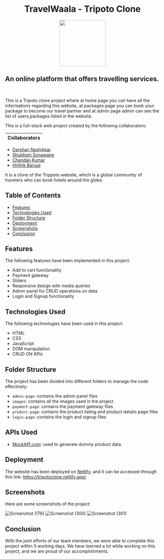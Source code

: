 <h1 align="center">TravelWaala - Tripoto Clone</h1>
<p align="center"><img width="150px" src="https://www.linkpicture.com/q/travelwaala.jpg"></p>
 <h2 > An online platform that offers travelling services.</h2>
<br>

This is a Tripoto clone project where at home page you can have all the informations regarding this website, at packages page you can book your package to become our travel partner and at admin page admin can see the list of users,packages listed in the website.



This is a full-stack web project created by the following collaborators:

| Collaborators    |
|------------------|
- [Darshan Nashikkar](https://github.com/Darshan0261)
- [Shubham Sonawane](https://linkfree.eddiehub.io/ShuShu-8788)
- [Chandan Kumar](https://github.com/chandan1506)
- [Hrithik Bansal](https://github.com/hrithik2712k)

It is a clone of the Trippoto website, which is a global community of travelers who can book hotels around the globe.

## Table of Contents

- [Features](#features)
- [Technologies Used](#technologies-used)
- [Folder Structure](#folder-structure)
- [Deployment](#deployment)
- [Screenshots](#screenshots)
- [Conclusion](#conclusion)

## Features

The following features have been implemented in this project:

- Add to cart functionality
- Payment gateway
- Sliders
- Responsive design with media queries
- Admin panel for CRUD operations on data
- Login and Signup functionality

## Technologies Used

The following technologies have been used in this project:

- HTML
- CSS
- JavaScript
- DOM manipulation
- CRUD ON APIs

## Folder Structure

The project has been divided into different folders to manage the code effectively:

- `admin-page`: contains the admin panel files
- `images`: contains all the images used in the project
- `payment-page`: contains the payment gateway files
- `product-page`: contains the product listing and product details page files
- `login-page`: contains the login and signup files

## APIs Used

- [MockAPI.com](https://mockapi.io/): used to generate dummy product data.

## Deployment

The website has been deployed on [Netlify](https://www.netlify.com/), and it can be accessed through this link: https://tripotoclone.netlify.app/

## Screenshots

Here are some screenshots of the project:

![Screenshot (176)](https://user-images.githubusercontent.com/111420558/213666337-39d311f8-4d79-42ed-b495-b17e2a852323.png)
![Screenshot (300)](https://user-images.githubusercontent.com/111420558/229374689-d50bd3d1-1022-4117-aae7-f47fbe6a8ba1.png)
![Screenshot (301)](https://user-images.githubusercontent.com/111420558/229374695-1fc7c866-457c-4b0b-993b-cda7afa4fc66.png)

## Conclusion

With the joint efforts of our team members, we were able to complete this project within 5 working days. We have learned a lot while working on this project, and we are proud of our accomplishments.

